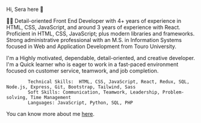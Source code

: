 Hi, Sera here 👋

👨‍💻 Detail-oriented Front End Developer with 4+ years of experience in HTML, CSS, JavaScript, and around 3 years of experience with React. Proficient in HTML, CSS, JavaScript; plus modern libraries and frameworks. Strong administrative professional with an M.S. in Information Systems focused in Web and Application Development from Touro University.

I'm a Highly motivated, dependable, detail-oriented, and creative developer. I'm a Quick learner who is eager to work in a fast-paced environment focused on customer service, teamwork, and job completion.

            Technical Skills:  HTML, CSS, JavaScript, React, Redux, SQL, Node.js, Express, Git, Bootstrap, Tailwind, Sass
            Soft Skills: Communication, Teamwork, Leadership, Problem-solving, Time Management
            Languages: JavaScript, Python, SQL, PHP

You can know more about me [here](https://www.linkedin.com/in/serikashyr).
